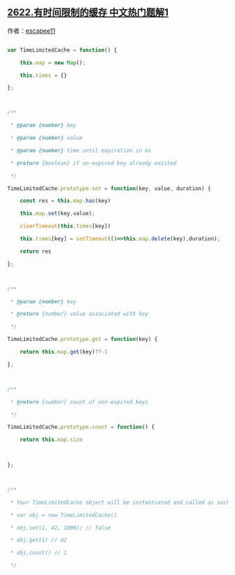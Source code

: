 ## [2622.有时间限制的缓存 中文热门题解1](https://leetcode.cn/problems/cache-with-time-limit/solutions/100000/2622-you-shi-jian-xian-zhi-de-huan-cun-s-pwcd)

作者：[escapee11](https://leetcode.cn/u/escapee11)
```javascript []
var TimeLimitedCache = function() {
    this.map = new Map();
    this.times = {}
};

/** 
 * @param {number} key
 * @param {number} value
 * @param {number} time until expiration in ms
 * @return {boolean} if un-expired key already existed
 */
TimeLimitedCache.prototype.set = function(key, value, duration) {
    const res = this.map.has(key)
    this.map.set(key,value);
    clearTimeout(this.times[key])
    this.times[key] = setTimeout(()=>this.map.delete(key),duration);
    return res
};

/** 
 * @param {number} key
 * @return {number} value associated with key
 */
TimeLimitedCache.prototype.get = function(key) {
    return this.map.get(key)??-1
};

/** 
 * @return {number} count of non-expired keys
 */
TimeLimitedCache.prototype.count = function() {
    return this.map.size
    
};

/**
 * Your TimeLimitedCache object will be instantiated and called as such:
 * var obj = new TimeLimitedCache()
 * obj.set(1, 42, 1000); // false
 * obj.get(1) // 42
 * obj.count() // 1
 */
```
